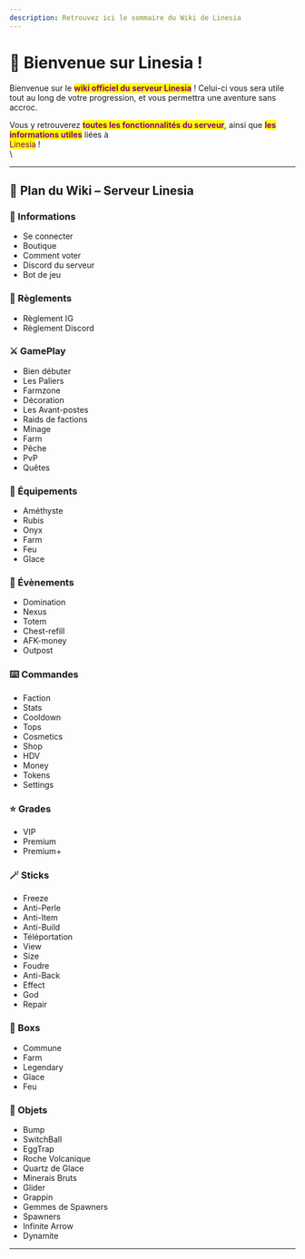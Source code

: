 ```yaml
---
description: Retrouvez ici le sommaire du Wiki de Linesia
---
```


# 🔮 Bienvenue sur Linesia !

Bienvenue sur le <mark style="color:purple;">**wiki officiel du serveur Linesia**</mark> ! Celui-ci vous sera utile tout au long de votre progression, et vous permettra une aventure sans accroc.

Vous y retrouverez <mark style="color:purple;">**toutes les fonctionnalités du serveur**</mark>, ainsi que <mark style="color:purple;">**les informations utiles**</mark> liées à \
<mark style="color:purple;">Linesia</mark> !\
\


***

## 📖 Plan du Wiki – Serveur Linesia

### 🔹 Informations

* Se connecter
* Boutique
* Comment voter
* Discord du serveur
* Bot de jeu

### 📜 Règlements

* Règlement IG
* Règlement Discord

### ⚔️ GamePlay

* Bien débuter
* Les Paliers
* Farmzone
* Décoration
* Les Avant-postes
* Raids de factions
* Minage
* Farm
* Pêche
* PvP
* Quêtes

### 💎 Équipements

* Améthyste
* Rubis
* Onyx
* Farm
* Feu
* Glace

### 🎉 Évènements

* Domination
* Nexus
* Totem
* Chest-refill
* AFK-money
* Outpost

### ⌨️ Commandes

* Faction
* Stats
* Cooldown
* Tops
* Cosmetics
* Shop
* HDV
* Money
* Tokens
* Settings

### ⭐ Grades

* VIP
* Premium
* Premium+

### 🪄 Sticks

* Freeze
* Anti-Perle
* Anti-Item
* Anti-Build
* Téléportation
* View
* Size
* Foudre
* Anti-Back
* Effect
* God
* Repair

### 🎁 Boxs

* Commune
* Farm
* Legendary
* Glace
* Feu

### 🧩 Objets

* Bump
* SwitchBall
* EggTrap
* Roche Volcanique
* Quartz de Glace
* Minerais Bruts
* Glider
* Grappin
* Gemmes de Spawners
* Spawners
* Infinite Arrow
* Dynamite

***

